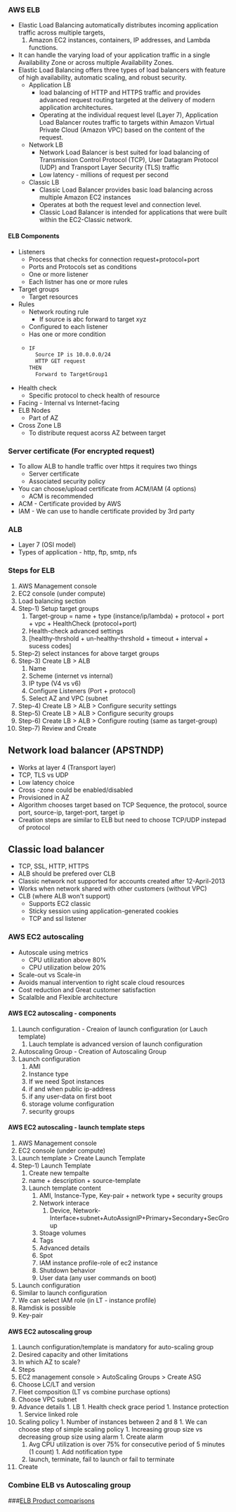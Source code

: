 ### AWS ELB

* Elastic Load Balancing automatically distributes incoming application traffic across multiple targets, 
  1. Amazon EC2 instances, containers, IP addresses, and Lambda functions. 
* It can handle the varying load of your application traffic in a single Availability Zone or across multiple Availability Zones. 
* Elastic Load Balancing offers three types of load balancers with feature of high availability, automatic scaling, and robust security.
  * Application LB
    * load balancing of HTTP and HTTPS traffic and provides advanced request routing targeted at the delivery of modern application architectures.
    * Operating at the individual request level (Layer 7), Application Load Balancer routes traffic to targets within Amazon Virtual Private Cloud (Amazon VPC) based on the content of the request.
  * Network LB
    * Network Load Balancer is best suited for load balancing of Transmission Control Protocol (TCP), User Datagram Protocol (UDP) and Transport Layer Security (TLS) traffic
    * Low latency - millions of request per second
  * Classic LB
    * Classic Load Balancer provides basic load balancing across multiple Amazon EC2 instances 
    * Operates at both the request level and connection level. 
    * Classic Load Balancer is intended for applications that were built within the EC2-Classic network.


#### ELB Components
* Listeners 
  * Process that checks for connection request+protocol+port
  * Ports and Protocols set as conditions
  * One or more listener
  * Each listner has one or more rules
* Target groups
  * Target resources
* Rules
  * Network routing rule
    * If source is abc forward to target xyz
  * Configured to each listener
  * Has one or more condition
  * ```bash
    IF
      Source IP is 10.0.0.0/24
      HTTP GET request
    THEN
      Forward to TargetGroup1
    ```
* Health check
  * Specific protocol to check health of resource
* Facing - Internal vs Internet-facing
* ELB Nodes
  * Part of AZ
* Cross Zone LB
  * To distribute request acorss AZ between target

### Server certificate (For encrypted request)
* To allow ALB to handle traffic over https it requires two things
  * Server certificate
  * Associated security policy
* You can choose/upload certificate from ACM/IAM (4 options)
  * ACM is recommended
* ACM - Certificate provided by AWS  
* IAM - We can use to handle certificate provided by 3rd party

### ALB
* Layer 7 (OSI model)
* Types of application - http, ftp, smtp, nfs

### Steps for ELB
1. AWS Management console  
1. EC2 console (under compute)
1. Load balancing section
1. Step-1) Setup target groups
    1. Target-group = name + type (instance/ip/lambda) + protocol + port + vpc + HealthCheck (protocol+port) 
    1. Health-check advanced settings
      1. [healthy-thrshold + un-healthy-thrshold + timeout + interval + sucess codes]
1. Step-2) select instances for above target groups
1. Step-3) Create LB > ALB
    1. Name
    1. Scheme (internet vs internal)
    1. IP type (V4 vs v6)
    1. Configure Listeners (Port + protocol)
    1. Select AZ and VPC (subnet
1. Step-4) Create LB > ALB > Configure security settings
1. Step-5) Create LB > ALB > Configure security groups
1. Step-6) Create LB > ALB > Configure routing (same as target-group)
1. Step-7) Review and Create


## Network load balancer (APSTNDP)
* Works at layer 4 (Transport layer)
* TCP, TLS vs UDP
* Low latency choice
* Cross -zone could be enabled/disabled
* Provisioned in AZ
* Algorithm chooses target based on TCP Sequence, the protocol, source port, source-ip, target-port, target ip
* Creation steps are similar to ELB but need to choose TCP/UDP instepad of protocol


## Classic load balancer
* TCP, SSL, HTTP, HTTPS
* ALB should be prefered over CLB
* Classic network not supported for accounts created after 12-April-2013
* Works when network shared with other customers (without VPC)
* CLB (where ALB won't support)
  * Supports EC2 classic
  * Sticky session using application-generated cookies
  * TCP and ssl listener


### AWS EC2 autoscaling
* Autoscale using metrics
  * CPU utilization above 80%
  * CPU utilization below 20%
* Scale-out vs Scale-in
* Avoids manual intervention to right scale cloud resources
* Cost reduction and Great customer satisfaction
* Scalalble and Flexible architecture

#### AWS EC2 autoscaling - components
1. Launch configuration  - Creaion of launch configuration (or Lauch template)
   1. Lauch template is advanced version of launch configuration
1. Autoscaling Group - Creation of Autoscaling Group
1. Launch configuration
   1. AMI
   1. Instance type
   1. If we need Spot instances
   1. if and when public ip-address
   1. if any user-data on first boot
   1. storage volume configuration
   1. security groups

#### AWS EC2 autoscaling - launch template steps
1. AWS Management console  
1. EC2 console (under compute)
1. Launch template > Create Launch Template
1. Step-1) Launch Template
    1. Create new tempalte
      1. name + description + source-template
    1. Launch template content
        1. AMI, Instance-Type, Key-pair + network type + security groups
        1. Network interace
           1. Device, Network-Interface+subnet+AutoAssignIP+Primary+Secondary+SecGroup
        1. Stoage volumes
        1. Tags
        1. Advanced details
          1. Spot
          1. IAM instance profile-role of ec2 instance
          1. Shutdown behavior
        1. User data (any user commands on boot)
1. Launch configuration
  1. Similar to launch configuration
  1. We can select IAM role (in LT - instance profile)        
  1. Ramdisk is possible
  1. Key-pair

#### AWS EC2 autoscaling group
1. Launch configuration/template is mandatory for auto-scaling group
1. Desired capacity and other limitations
1. In which AZ to scale?
1. Steps
  1. EC2 management console > AutoScaling Groups > Create ASG
  1. Choose LC/LT and version
  1. Fleet composition (LT vs combine purchase options)
  1. Choose VPC subnet
  1. Advance details
    1. LB
    1. Health check grace period
    1. Instance protection
    1. Service linked role  
  1. Scaling policy
    1. Number of instances between 2 and 8
    1. We can choose step of simple scaling policy
    1. Increasing group size vs decreasing group size using alarm
    1. Create alarm
       1. Avg CPU utilization is over 75% for consecutive period of 5 minutes (1 count)
    1. Add notification type
        1. launch, terminate, fail to launch or fail to terminate
1. Create        
    

### Combine ELB vs Autoscaling group

###[ELB Product comparisons](https://aws.amazon.com/elasticloadbalancing/features/)  
